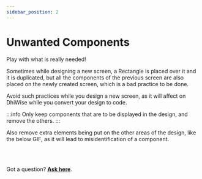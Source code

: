 ```yaml
---
sidebar_position: 2
---
```


# Unwanted Components

Play with what is really needed!

Sometimes while designing a new screen, a Rectangle is placed over it and it is duplicated, but all the components of the previous screen are also placed on the newly created screen, which is a bad practice to be done.

Avoid such practices while you design a new screen, as it will affect on DhiWise while you convert your design to code.

:::info
Only keep components that are to be displayed in the design, and remove the others.
:::


Also remove extra elements being put on the other areas of the design, like the below GIF, as it will lead to misidentification of a component.


<br/>
<br/>

Got a question? [**Ask here**](https://discord.com/invite/rFMnCG5MZ7).
